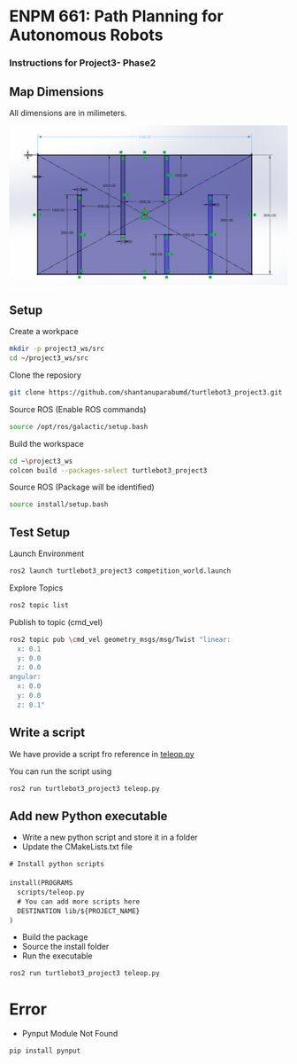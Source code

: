 # ENPM 661: Path Planning for Autonomous Robots
### Instructions for Project3- Phase2

## Map Dimensions

All dimensions are in milimeters.

![map](map.png)

## Setup

Create a workpace

```sh
mkdir -p project3_ws/src
cd ~/project3_ws/src
```

Clone the reposiory

```sh
git clone https://github.com/shantanuparabumd/turtlebot3_project3.git
```

Source ROS (Enable ROS commands)

```sh
source /opt/ros/galactic/setup.bash
```

Build the workspace

```sh
cd ~\project3_ws
colcon build --packages-select turtlebot3_project3
```


Source ROS (Package will be identified)

```sh
source install/setup.bash
```

## Test Setup

Launch Environment

```sh
ros2 launch turtlebot3_project3 competition_world.launch
```

Explore Topics

```sh
ros2 topic list
```

Publish to topic (cmd_vel)

```sh
ros2 topic pub \cmd_vel geometry_msgs/msg/Twist "linear:
  x: 0.1
  y: 0.0
  z: 0.0
angular:
  x: 0.0
  y: 0.0
  z: 0.1"
```

## Write a script

We have provide a script fro reference in [teleop.py](/scripts/teleop.py)

You can run the script using

```sh
ros2 run turtlebot3_project3 teleop.py
```

## Add new Python executable

* Write a new python script and store it in a folder
* Update the CMakeLists.txt file 

```xml
# Install python scripts

install(PROGRAMS 
  scripts/teleop.py
  # You can add more scripts here
  DESTINATION lib/${PROJECT_NAME}
)

```

* Build the package
* Source the install folder
* Run the executable

```sh
ros2 run turtlebot3_project3 teleop.py
```


# Error

* Pynput Module Not Found

```sh
pip install pynput
```
